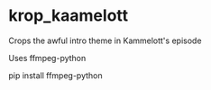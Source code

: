 # krop_kaamelott
Crops the awful intro theme in Kammelott's episode

Uses ffmpeg-python

 pip install ffmpeg-python
